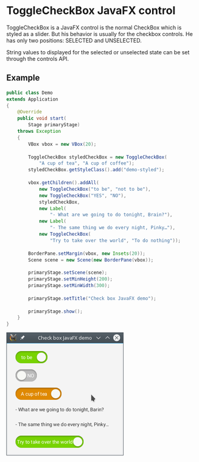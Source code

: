 ToggleCheckBox JavaFX control
=============================

ToggleCheckBox is a JavaFX control is the normal CheckBox which is styled as a slider.
But his behavior is usually for the checkbox controls.
He has only two positions: SELECTED and UNSELECTED.

String values to displayed for the selected or unselected state can be set through the controls API.

Example
-------

```java
public class Demo
extends Application
{
    @Override
    public void start(
        Stage primaryStage)
    throws Exception
    {
        VBox vbox = new VBox(20);

        ToggleCheckBox styledCheckBox = new ToggleCheckBox(
            "A cup of tea", "A cup of coffee");
        styledCheckBox.getStyleClass().add("demo-styled");

        vbox.getChildren().addAll(
            new ToggleCheckBox("to be", "not to be"),
            new ToggleCheckBox("YES", "NO"),
            styledCheckBox,
            new Label(
                "- What are we going to do tonight, Brain?"),
            new Label(
                "- The same thing we do every night, Pinky…"),
            new ToggleCheckBox(
                "Try to take over the world", "To do nothing"));

        BorderPane.setMargin(vbox, new Insets(20));
        Scene scene = new Scene(new BorderPane(vbox));

        primaryStage.setScene(scene);
        primaryStage.setMinHeight(200);
        primaryStage.setMinWidth(300);

        primaryStage.setTitle("Check box JavaFX demo");

        primaryStage.show();
    }
}
```

![alt example](screenshot.png)

